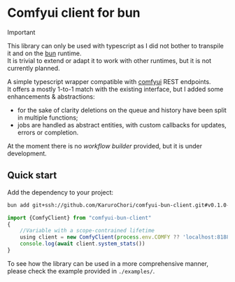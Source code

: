 # Comfyui client for bun

> [!IMPORTANT]  
> This library can only be used with typescript as I did not bother to transpile it and on the [bun](https://bun.sh/) runtime.  
> It is trivial to extend or adapt it to work with other runtimes, but it is not currently planned.

A simple typescript wrapper compatible with [comfyui](https://github.com/comfyanonymous/ComfyUI) REST endpoints.  
It offers a mostly 1-to-1 match with the existing interface, but I added some enhancements & abstractions:

- for the sake of clarity deletions on the queue and history have been split in multiple functions;
- jobs are handled as abstract entities, with custom callbacks for updates, errors or completion.

At the moment there is no _workflow builder_ provided, but it is under development.

## Quick start

Add the dependency to your project:

```bash
bun add git+ssh://github.com/KaruroChori/comfyui-bun-client.git#v0.1.0-alpha
```

```ts
import {ComfyClient} from "comfyui-bun-client"
{
    //Variable with a scope-contrained lifetime
    using client = new ComfyClient(process.env.COMFY ?? 'localhost:8188', { debug: true })
    console.log(await client.system_stats())
}
```

To see how the library can be used in a more comprehensive manner, please check the example provided in `./examples/`.
